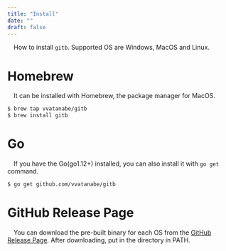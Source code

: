 ```yaml
---
title: "Install"
date: ""
draft: false
---
```


&emsp;How to install `gitb`. Supported OS are Windows, MacOS and Linux.

# Homebrew

&emsp;It can be installed with Homebrew, the package manager for MacOS.

```bash
$ brew tap vvatanabe/gitb
$ brew install gitb
```

# Go

&emsp;If you have the Go(go1.12+) installed, you can also install it with `go get` command.

``` bash
$ go get github.com/vvatanabe/gitb
```

# GitHub Release Page

&emsp;You can download the pre-built binary for each OS from the [GitHub Release Page](https://github.com/vvatanabe/gitb/releases). After downloading,  put in the directory in PATH.